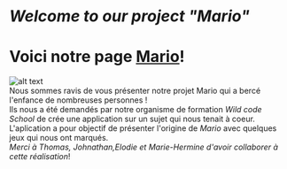 # *Welcome to our project "Mario"*
# Voici notre page [Mario](https://najimkeb.github.io/Mario/)!
![alt text](https://upload.wikimedia.org/wikipedia/commons/thumb/d/d2/Affiche_Super_Mario_Bros_%282023%29.jpg/640px-Affiche_Super_Mario_Bros_%282023%29.jpg)
<br>
Nous sommes ravis de vous présenter notre projet Mario qui a bercé l'enfance de nombreuses personnes ! 
<br>
Ils nous a été demandés par notre organisme de formation *Wild code School* de crée une application sur un sujet qui nous tenait à coeur.
<br>
L'aplication a pour objectif de présenter l'origine de *Mario* avec quelques jeux qui nous ont marqués.
<br>
*Merci à Thomas, Johnathan,Elodie et Marie-Hermine d'avoir collaborer à cette réalisation*!
